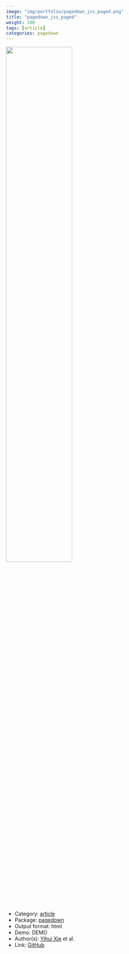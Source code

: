 ```yaml
---
image: "img/portfolio/pagedown_jss_paged.png"
title: "pagedown_jss_paged"
weight: 100
tags: [article]
categories: pagedown
---
```




<!--more-->

<p><a href="../../img/portfolio/pagedown_jss_paged.png"><img class = "jf-image-shadow" src="../../img/portfolio/pagedown_jss_paged.png", width="60%"></a></p>

- Category: [article](../../tags/article)
- Package: [pagedown](pagedown)
- Output format: html
- Demo: DEMO
- Author(s): [Yihui Xie](https://yihui.org/) et al.
- Link: [GitHub](https://github.com/rstudio/pagedown)


